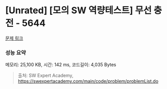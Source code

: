# [Unrated] [모의 SW 역량테스트] 무선 충전 - 5644 

[문제 링크](https://swexpertacademy.com/main/code/problem/problemDetail.do?contestProbId=AWXRDL1aeugDFAUo) 

### 성능 요약

메모리: 25,100 KB, 시간: 142 ms, 코드길이: 4,035 Bytes



> 출처: SW Expert Academy, https://swexpertacademy.com/main/code/problem/problemList.do